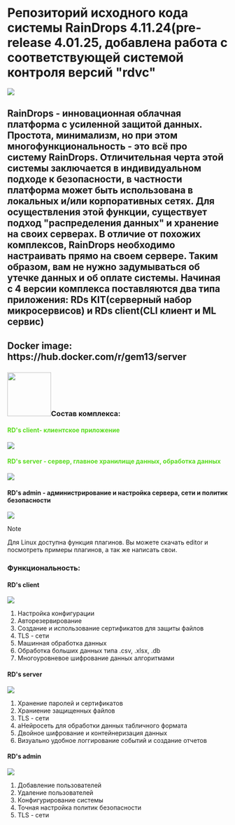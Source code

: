 <h1 allign=center> Репозиторий исходного кода системы RainDrops 4.11.24(pre-release 4.01.25, добавлена работа с соответствующей системой контроля версий "rdvc"</h1>

<img src ="https://github.com/JuneSunAt7/netMg/assets/63651740/96a8d720-268d-4f14-a0de-2b0244550ec7">
<h2>RainDrops - инновационная облачная платформа с усиленной защитой данных.
Простота, минимализм, но при этом многофункциональность - это всё про систему RainDrops.
Отличительная черта этой системы заключается в индивидуальном подходе к безопасности,
в частности платформа может быть использована в локальных и/или корпоративных сетях.
Для осуществления этой функции, существует подход "распределения данных" и хранение на своих серверах.
В отличие от похожих комплексов, RainDrops необходимо настраивать прямо на своем сервере.
Таким образом, вам не нужно задумываться об утечке данных и об оплате системы.
Начиная с 4 версии комплекса поставляются два типа приложения: RDs KIT(серверный набор микросервисов) и RDs client(CLI клиент и ML сервис)</h2>
<h2>Docker image: https://hub.docker.com/r/gem13/server</h2>

<h3 allign=right><img src="https://media.giphy.com/media/dEvfJaOEzxl9AUSzHP/giphy.gif" width="100px"/>Состав комплекса:</h3>
<h4 style="color:#5adc1e">RD's client- клиентское приложение</h4>
<img src ="https://github.com/JuneSunAt7/Raindrops/assets/63651740/d9cc00b4-3184-4f85-a4f3-4e4e0031806d"/>

<h4 style="color:#5adc1e">RD's server - сервер, главное хранилище данных, обработка данных </h4>
<img src ="https://github.com/JuneSunAt7/Raindrops/assets/63651740/59c30536-4fe6-4866-917f-339a53d50245"/>


<h4>RD's admin - администрирование и настройка сервера, сети и политик безопасности </h4>
<img src ="https://github.com/JuneSunAt7/Raindrops/assets/63651740/3d905877-5415-4e76-bd45-76a8b3179ff0"/>

>[!NOTE]
>Для Linux доступна функция плагинов. Вы можете скачать editor и посмотреть примеры плагинов, а так же написать свои.
<h3>Функциональность:</h3>

<h4>RD's client</h4>
<img src= "https://github.com/JuneSunAt7/netMg/assets/63651740/2fa6249d-0a0f-4d1a-a288-79e748900005"</img>

<ol>
  <li>Настройка конфигурации</li>
  <li>Авторезервирование</li>
  <li>Создание и использование сертификатов для защиты файлов</li>
  <li>TLS - сети </li>
  <li>Машинная обработка данных</li>
  <li>Обработка больших данных типа .csv, .xlsx, .db</li>
  <li>Многоуровневое шифрование данных алгоритмами</li>
</ol>
<h4>RD's server</h4>
<img src= "https://github.com/JuneSunAt7/netMg/assets/63651740/9aef9105-5c01-4552-923a-afe5943e3e07"</img>
<ol>
  <li>Хранение паролей и сертификатов</li>
  <li>Храниение защищенных файлов</li>
  <li>TLS - сети </li>
  <li>aНейросеть для обработки данных табличного формата</li>
  <li>Двойное шифрование и контейнеризация данных</li>
  <li>Визуально удобное логгирование событий и создание отчетов</li>
</ol>
<h4>RD's admin</h4>
<img src= "https://github.com/JuneSunAt7/netMg/assets/63651740/4985ccd0-2e80-4d28-8f88-4d05a27a11b4"</img>

<ol>
  <li>Добавление пользователей</li>
  <li>Удаление пользователей</li>
  <li>Конфигурирование системы</li>
  <li>Точная настройка политик безопасности</li>
  <li>TLS - сети </li>
  
</ol>


